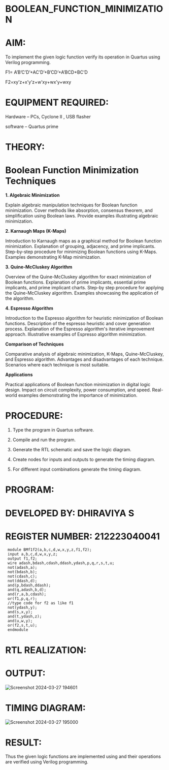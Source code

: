 # BOOLEAN_FUNCTION_MINIMIZATION

# AIM:

To implement the given logic function verify its operation in Quartus using Verilog programming.

F1= A’B’C’D’+AC’D’+B’CD’+A’BCD+BC’D 

F2=xy’z+x’y’z+w’xy+wx’y+wxy

# EQUIPMENT REQUIRED:

Hardware – PCs, Cyclone II , USB flasher

 software – Quartus prime

# THEORY:

# Boolean Function Minimization Techniques

**1. Algebraic Minimization**

 Explain algebraic manipulation techniques for Boolean function minimization. Cover methods like
 absorption, consensus theorem, and simplification using Boolean laws. Provide examples
 illustrating algebraic minimization.
 
**2. Karnaugh Maps (K-Maps)**

 Introduction to Karnaugh maps as a graphical method for Boolean function minimization.
 Explanation of grouping, adjacency, and prime implicants. Step-by-step procedure for minimizing
 Boolean functions using K-Maps. Examples demonstrating K-Map minimization.
 
**3. Quine-McCluskey Algorithm**

 Overview of the Quine-McCluskey algorithm for exact minimization of Boolean functions.
 Explanation of prime implicants, essential prime implicants, and prime implicant charts. Step-by
step procedure for applying the Quine-McCluskey algorithm. Examples showcasing the application
 of the algorithm.
 
**4. Espresso Algorithm**

 Introduction to the Espresso algorithm for heuristic minimization of Boolean functions. Description
 of the espresso heuristic and cover generation process. Explanation of the Espresso algorithm's
 iterative improvement approach. Illustrative examples of Espresso algorithm minimization.
 
**Comparison of Techniques**

 Comparative analysis of algebraic minimization, K-Maps, Quine-McCluskey, and Espresso algorithm.
 Advantages and disadvantages of each technique. Scenarios where each technique is most suitable.
 
**Applications**

 Practical applications of Boolean function minimization in digital logic design. Impact on circuit
 complexity, power consumption, and speed. Real-world examples demonstrating the importance of
 minimization.
 
# PROCEDURE:

1.	Type the program in Quartus software.

2.	Compile and run the program.

3.	Generate the RTL schematic and save the logic diagram.

4.	Create nodes for inputs and outputs to generate the timing diagram.

5.	For different input combinations generate the timing diagram.


# PROGRAM:
# DEVELOPED BY: DHIRAVIYA S
# REGISTER NUMBER: 212223040041
```
 module BMf1f2(a,b,c,d,w,x,y,z,f1,f2);
 input a,b,c,d,w,x,y,z;
 output f1,f2;
 wire adash,bdash,cdash,ddash,ydash,p,q,r,s,t,u;
 not(adash,a);
 not(bdash,b);
 not(cdash,c);
 not(ddash,d);
 and(p,bdash,ddash);
 and(q,adash,b,d);
 and(r,a,b,cdash);
 or(f1,p,q,r);
 //type code for f2 as like f1
 not(ydash,y);
 and(s,x,y);
 and(t,ydash,z);
 and(u,w,y);
 or(f2,s,t,u);
 endmodule
```
#  RTL REALIZATION:
#  OUTPUT:
![Screenshot 2024-03-27 194601](https://github.com/DHIRAVIYASUNDARAM/BOOLEAN_FUNCTION_MINIMIZATION/assets/165143880/a1212bdb-9708-4c79-aeba-f5cdf5faee0a)

#  TIMING DIAGRAM:

![Screenshot 2024-03-27 195000](https://github.com/DHIRAVIYASUNDARAM/BOOLEAN_FUNCTION_MINIMIZATION/assets/165143880/97e0ac92-3ec8-4d01-9bc0-32e0f7a86265)

# RESULT:

Thus the given logic functions are implemented using and their operations are verified using Verilog programming.

